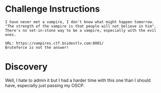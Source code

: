 # Challenge Instructions
```
I have never met a vampire, I don't know what might happen tomorrow. "The strength of the vampire is that people will not believe in him". There's no set-in-stone way to be a vampire, especially with the evil ones.

URL: https://vampires.ctf.bsidestlv.com:8001/
Bruteforce is not the answer!
```

# Discovery

Well, I hate to admin it but I had a harder time with this one than I should have, especially just passing my OSCP. 